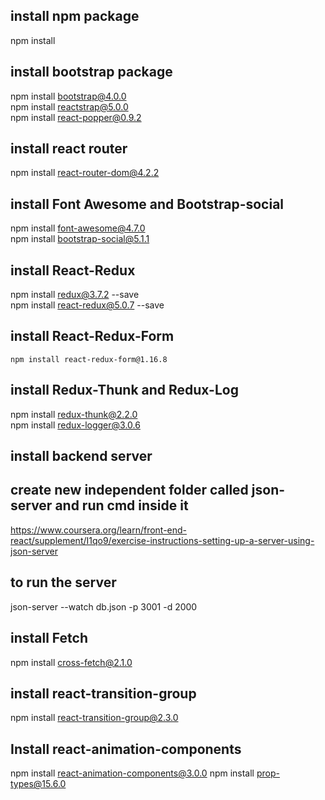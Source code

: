 ## install npm package
  npm install 
## install bootstrap package 
  npm install bootstrap@4.0.0      <br/>
  npm install reactstrap@5.0.0      <br/>
  npm install react-popper@0.9.2       <br/>
  
## install react router               
   npm install react-router-dom@4.2.2    <br/> 
   
## install Font Awesome and Bootstrap-social  
   npm install font-awesome@4.7.0   <br/>
   npm install bootstrap-social@5.1.1     <br/>

## install React-Redux
   npm install redux@3.7.2 --save    <br/>
   npm install react-redux@5.0.7  --save     <br/>

 ## install React-Redux-Form 
    npm install react-redux-form@1.16.8     

## install Redux-Thunk and Redux-Log      
   npm install redux-thunk@2.2.0     <br/>
   npm install redux-logger@3.0.6    <br/>

## install backend server 
## create new independent folder called json-server and run cmd inside it 
   https://www.coursera.org/learn/front-end-react/supplement/I1qo9/exercise-instructions-setting-up-a-server-using-json-server

## to run the server 
   json-server --watch db.json -p 3001 -d 2000   

## install Fetch
   npm install cross-fetch@2.1.0

## install react-transition-group
   npm install react-transition-group@2.3.0   

## Install react-animation-components
   npm install react-animation-components@3.0.0
   npm install prop-types@15.6.0




   
       

